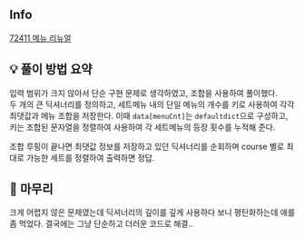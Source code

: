 ## Info
[72411 메뉴 리뉴얼](https://school.programmers.co.kr/learn/courses/30/lessons/72411)

## 💡 풀이 방법 요약
입력 범위가 크지 않아서 단순 구현 문제로 생각하였고, 조합을 사용하여 풀이했다.  
두 개의 큰 딕셔너리를 정의하고, 세트메뉴 내의 단일 메뉴의 개수를 키로 사용하여 각각 최댓값과 메뉴 조합을 저장한다. 이때 `data[menuCnt]`는 `defaultdict`으로 구성하고, 키는 조합된 문자열을 정렬하여 사용하여 각 세트메뉴의 등장 횟수를 누적해 준다.  
  
조합 루핑이 끝나면 최댓값 정보를 저장하고 있던 딕셔너리를 순회하며 course 별로 최대로 가능한 세트를 정렬하여 출력하면 정답.

## 🙂 마무리
크게 어렵지 않은 문제였는데 딕셔너리의 깊이를 깊게 사용하다 보니 평탄화하는데 애를 좀 먹었다. 결국에는 그냥 단순하고 더러운 코드로 해결..
